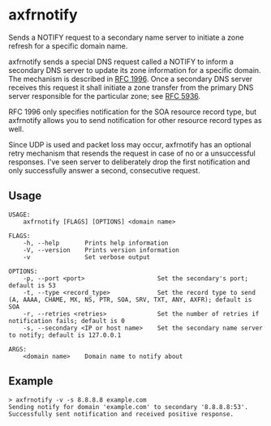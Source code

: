 # axfrnotify

Sends a NOTIFY request to a secondary name server to initiate a zone refresh for a specific domain name.

axfrnotify sends a special DNS request called a NOTIFY to inform a secondary DNS server to update its zone information for a specific domain. The mechanism is described in [RFC 1996](https://www.ietf.org/rfc/rfc1996.txt). Once a secondary DNS server receives this request it shall initiate a zone transfer from the primary DNS server responsible for the particular zone; see [RFC 5936](https://tools.ietf.org/html/rfc5936).

RFC 1996 only specifies notification for the SOA resource record type, but axfrnotify allows you to send notification for other resource record types as well.

Since UDP is used and packet loss may occur, axfrnotify has an optional retry mechanism that resends the request in case of no or a unsuccessful responses. I've seen server to deliberately drop the first notification and only successfully answer a second, consecutive request.

## Usage

```plain
USAGE:
    axfrnotify [FLAGS] [OPTIONS] <domain name>

FLAGS:
    -h, --help       Prints help information
    -V, --version    Prints version information
    -v               Set verbose output

OPTIONS:
    -p, --port <port>                    Set the secondary's port; default is 53
    -t, --type <record_type>             Set the record type to send (A, AAAA, CHAME, MX, NS, PTR, SOA, SRV, TXT, ANY, AXFR); default is SOA
    -r, --retries <retries>              Set the number of retries if notification fails; default is 0
    -s, --secondary <IP or host name>    Set the secondary name server to notify; default is 127.0.0.1

ARGS:
    <domain name>    Domain name to notify about
```

## Example

```plain
> axfrnotify -v -s 8.8.8.8 example.com
Sending notify for domain 'example.com' to secondary '8.8.8.8:53'.
Successfully sent notification and received positive response.
```

